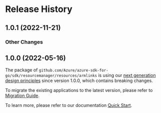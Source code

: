 # Release History

## 1.0.1 (2022-11-21)
### Other Changes


## 1.0.0 (2022-05-16)

The package of `github.com/Azure/azure-sdk-for-go/sdk/resourcemanager/resources/armlinks` is using our [next generation design principles](https://azure.github.io/azure-sdk/general_introduction.html) since version 1.0.0, which contains breaking changes.

To migrate the existing applications to the latest version, please refer to [Migration Guide](https://aka.ms/azsdk/go/mgmt/migration).

To learn more, please refer to our documentation [Quick Start](https://aka.ms/azsdk/go/mgmt).